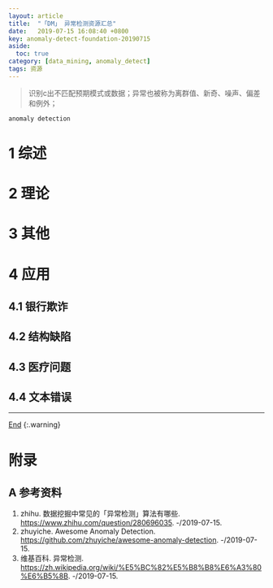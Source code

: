 ```yaml
---
layout: article
title:  "「DM」 异常检测资源汇总"
date:   2019-07-15 16:08:40 +0800
key: anomaly-detect-foundation-20190715
aside:
  toc: true
category: [data_mining, anomaly_detect]
tags: 资源
---
```

<span id='head'></span>  
>识别c出不匹配预期模式或数据；异常也被称为离群值、新奇、噪声、偏差和例外；   


<!--more-->

`anomaly detection`   

# 1 综述

# 2 理论

# 3 其他

# 4 应用
## 4.1 银行欺诈

## 4.2 结构缺陷

## 4.3 医疗问题

## 4.4 文本错误


-------------------  
[End](#head)
{:.warning}  

# 附录
## A 参考资料
1. zhihu. 数据挖掘中常见的「异常检测」算法有哪些. <https://www.zhihu.com/question/280696035>. -/2019-07-15.    
1. zhuyiche. Awesome Anomaly Detection. <https://github.com/zhuyiche/awesome-anomaly-detection>. -/2019-07-15.    
1. 维基百科. 异常检测. <https://zh.wikipedia.org/wiki/%E5%BC%82%E5%B8%B8%E6%A3%80%E6%B5%8B>. -/2019-07-15.     
